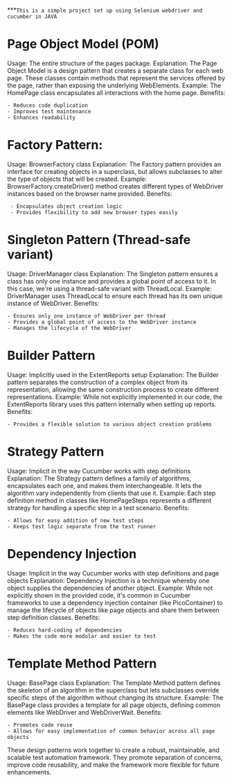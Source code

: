 ***`This is a simple project set up using Selenium webdriver and cucumber in JAVA`

# Page Object Model (POM)
   Usage: The entire structure of the pages package.
   Explanation: The Page Object Model is a design pattern that creates a separate class for each web page. These classes contain methods that represent the services offered by the page, rather than exposing the underlying WebElements.
   Example: The HomePage class encapsulates all interactions with the home page.
   Benefits:


    - Reduces code duplication
    - Improves test maintenance
    - Enhances readability


# Factory Pattern:
   Usage: BrowserFactory class
   Explanation: The Factory pattern provides an interface for creating objects in a superclass, but allows subclasses to alter the type of objects that will be created.
   Example: BrowserFactory.createDriver() method creates different types of WebDriver instances based on the browser name provided.
   Benefits:

     - Encapsulates object creation logic
     - Provides flexibility to add new browser types easily

# Singleton Pattern (Thread-safe variant)
   Usage: DriverManager class
   Explanation: The Singleton pattern ensures a class has only one instance and provides a global point of access to it. In this case, we're using a thread-safe variant with ThreadLocal.
   Example: DriverManager uses ThreadLocal<WebDriver> to ensure each thread has its own unique instance of WebDriver.
   Benefits:

    - Ensures only one instance of WebDriver per thread
    - Provides a global point of access to the WebDriver instance
    - Manages the lifecycle of the WebDriver

# Builder Pattern
   Usage: Implicitly used in the ExtentReports setup
   Explanation: The Builder pattern separates the construction of a complex object from its representation, allowing the same construction process to create different representations.
   Example: While not explicitly implemented in our code, the ExtentReports library uses this pattern internally when setting up reports.
   Benefits:

    - Provides a flexible solution to various object creation problems

# Strategy Pattern
   Usage: Implicit in the way Cucumber works with step definitions
   Explanation: The Strategy pattern defines a family of algorithms, encapsulates each one, and makes them interchangeable. It lets the algorithm vary independently from clients that use it.
   Example: Each step definition method in classes like HomePageSteps represents a different strategy for handling a specific step in a test scenario.
   Benefits:

    - Allows for easy addition of new test steps
    - Keeps test logic separate from the test runner

# Dependency Injection
   Usage: Implicit in the way Cucumber works with step definitions and page objects
   Explanation: Dependency Injection is a technique whereby one object supplies the dependencies of another object.
   Example: While not explicitly shown in the provided code, it's common in Cucumber frameworks to use a dependency injection container (like PicoContainer) to manage the lifecycle of objects like page objects and share them between step definition classes.
   Benefits:

    - Reduces hard-coding of dependencies
    - Makes the code more modular and easier to test

# Template Method Pattern
   Usage: BasePage class
   Explanation: The Template Method pattern defines the skeleton of an algorithm in the superclass but lets subclasses override specific steps of the algorithm without changing its structure.
   Example: The BasePage class provides a template for all page objects, defining common elements like WebDriver and WebDriverWait.
   Benefits:

    - Promotes code reuse
    - Allows for easy implementation of common behavior across all page objects

These design patterns work together to create a robust, maintainable, and scalable test automation framework. They promote separation of concerns, improve code reusability, and make the framework more flexible for future enhancements.